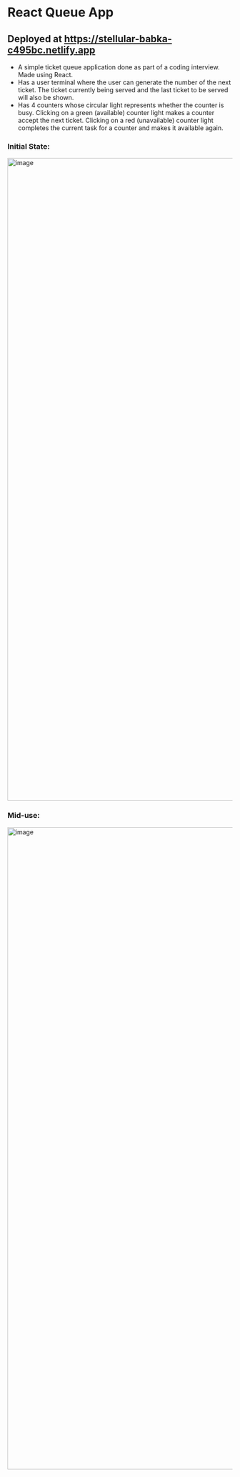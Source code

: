 # React Queue App

## Deployed at https://stellular-babka-c495bc.netlify.app

- A simple ticket queue application done as part of a coding interview. Made using React. 
- Has a user terminal where the user can generate the number of the next ticket. The ticket currently being served and the last ticket to be served will also be shown.
- Has 4 counters whose circular light represents whether the counter is busy. Clicking on a green (available) counter light makes a counter accept the next ticket. Clicking on a red (unavailable) counter light completes the current task for a counter and makes it available again.

### Initial State:
<img width="1438" alt="image" src="https://user-images.githubusercontent.com/75513525/222255269-8ed4f14a-6e72-4c91-804d-c63bd11792e7.png">

### Mid-use:
<img width="1437" alt="image" src="https://user-images.githubusercontent.com/75513525/222110229-eb4c14e9-529e-4c7a-8dae-0c4aa10b30b3.png">
